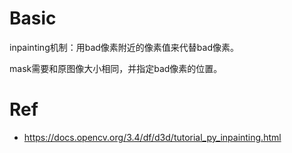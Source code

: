
# Basic

inpainting机制：用bad像素附近的像素值来代替bad像素。

mask需要和原图像大小相同，并指定bad像素的位置。


# Ref

* https://docs.opencv.org/3.4/df/d3d/tutorial_py_inpainting.html
